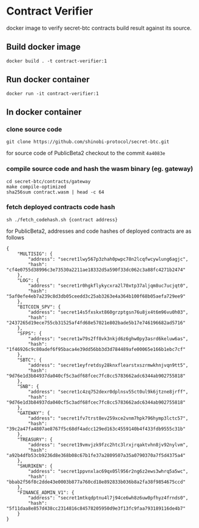 # Contract Verifier

docker image to verify secret-btc contracts build result against its source.

## Build docker image

```
docker build . -t contract-verifier:1
```


## Run docker container

```
docker run -it contract-verifier:1
```

## In docker container

### clone source code
```
git clone https://github.com/shinobi-protocol/secret-btc.git
```

for source code of PublicBeta2 checkout to the commit `4a4083e
`

### compile source code and hash the wasm binary (eg. gateway)
```
cd secret-btc/contracts/gateway
make compile-optimized
sha256sum contract.wasm | head -c 64
```

### fetch deployed contracts code hash 

```
sh ./fetch_codehash.sh {contract address}
```

for PublicBeta2, addresses and code hashes of deployed contracts are as follows 

```
{
    "MULTISIG": {
        "address": "secret1lwy567p3zhah0pwpc78n2lcqfwcywlung6agjc",
        "hash": "cf4e0755d38996c3e73530a2211ae18332d5a590f33dc062c3a88fc4271b2474"
    },
    "LOG": {
        "address": "secret1r0hgkflykycxra2l70xtp37aljqm8uc7ucjqt0",
        "hash": "5af0efe4eb7a239c8d3db05ceedd3c25ab3263e4a364b100f68b05aefa729ee9"
    },
    "BITCOIN_SPV": {
        "address": "secret14s5fxskxt860grzptgsn76u8jx4t6m96vu0h03",
        "hash": "2437265d19ece755cb31525af4fd68e57021e802bade5b17e746196682ad5716"
    },
    "SFPS": {
        "address": "secret1w79s2ff8vk3nkjd6z6ghw0py3asrd6keluw6as",
        "hash": "1f46926c9c80adef6f95baca4e39dd56bb3d3d784489afe00065e166b1ebc7cf"
    },
    "SBTC": {
        "address": "secret1eyfretdsy28knxflearstxszrmwkhnjvqn9tt5",
        "hash": "9d76e1d3b84937da040cf5c3adf68fcec7fc8cc5783662adc6344ab902755818"
    },
    "SNB": {
        "address": "secret1c4zq752dexr0dplnsv55ct0ul9k6jtzne8jrff",
        "hash": "9d76e1d3b84937da040cf5c3adf68fcec7fc8cc5783662adc6344ab902755818"
    },
    "GATEWAY": {
        "address": "secret1fv7trst8ev259xce2vnm7hpk796hymp3lctc57",
        "hash": "39c2a47fa4807ae8767f5c68df4adcc129ed163c4559140b4f433fdb9555c31b"
    },
    "TREASURY": {
        "address": "secret19vmvjzk9fzc2htc3lrxjrqaktvhn8jv92nylvm",
        "hash": "a92b4dfb53cb9236d8e368b08c67b1fe37a2809507a35a0790370a7f5d4375a4"
    },
    "SHURIKEN": {
        "address": "secret1ppvnxlac69qx05l956r2ng6z2ews3whrq5a5wc",
        "hash": "bbab2f56f8c2dde43e0003b877a760cd18e892833b036b8a2fa38f9854675ccd"
    },
    "FINANCE_ADMIN_V1": {
        "address": "secret1mtkqdptnu4l7j94ce6wh8z6uw0pfhyz4frnds0",
        "hash": "5f11daa8e857d438cc2314816c84578205950d9e3f13fc9faa793189116de4b7"
    }
}
```

